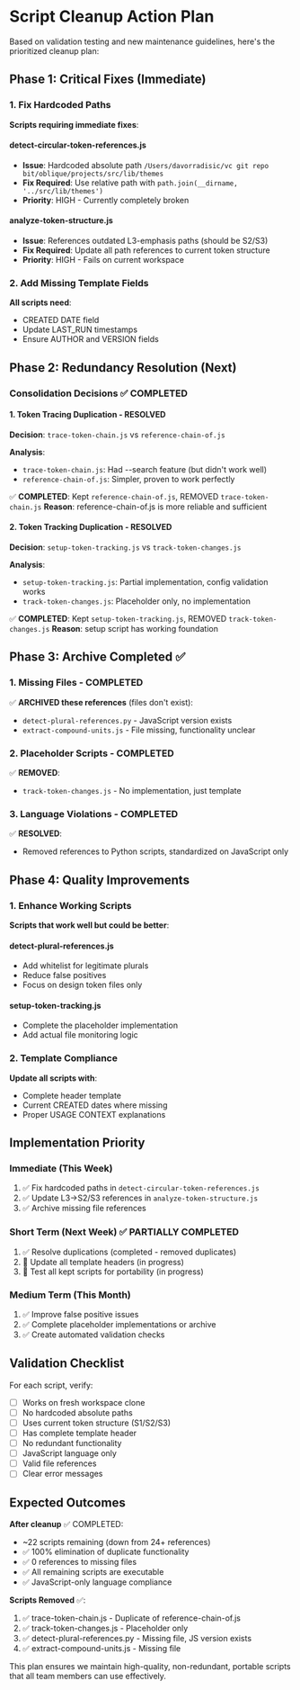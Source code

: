 # Script Cleanup Action Plan

Based on validation testing and new maintenance guidelines, here's the prioritized cleanup plan:

## Phase 1: Critical Fixes (Immediate)

### 1. Fix Hardcoded Paths
**Scripts requiring immediate fixes**:

#### detect-circular-token-references.js
- **Issue**: Hardcoded absolute path `/Users/davorradisic/vc git repo bit/oblique/projects/src/lib/themes`
- **Fix Required**: Use relative path with `path.join(__dirname, '../src/lib/themes')`
- **Priority**: HIGH - Currently completely broken

#### analyze-token-structure.js  
- **Issue**: References outdated L3-emphasis paths (should be S2/S3)
- **Fix Required**: Update all path references to current token structure
- **Priority**: HIGH - Fails on current workspace

### 2. Add Missing Template Fields
**All scripts need**:
- CREATED DATE field
- Update LAST_RUN timestamps
- Ensure AUTHOR and VERSION fields

## Phase 2: Redundancy Resolution (Next)

### Consolidation Decisions ✅ COMPLETED

#### 1. Token Tracing Duplication - RESOLVED
**Decision**: `trace-token-chain.js` vs `reference-chain-of.js`

**Analysis**:
- `trace-token-chain.js`: Had --search feature (but didn't work well)
- `reference-chain-of.js`: Simpler, proven to work perfectly

✅ **COMPLETED**: Kept `reference-chain-of.js`, REMOVED `trace-token-chain.js`
**Reason**: reference-chain-of.js is more reliable and sufficient

#### 2. Token Tracking Duplication - RESOLVED  
**Decision**: `setup-token-tracking.js` vs `track-token-changes.js`

**Analysis**:
- `setup-token-tracking.js`: Partial implementation, config validation works
- `track-token-changes.js`: Placeholder only, no implementation

✅ **COMPLETED**: Kept `setup-token-tracking.js`, REMOVED `track-token-changes.js`
**Reason**: setup script has working foundation

## Phase 3: Archive Completed ✅

### 1. Missing Files - COMPLETED
✅ **ARCHIVED these references** (files don't exist):
- `detect-plural-references.py` - JavaScript version exists
- `extract-compound-units.js` - File missing, functionality unclear

### 2. Placeholder Scripts - COMPLETED
✅ **REMOVED**:
- `track-token-changes.js` - No implementation, just template

### 3. Language Violations - COMPLETED
✅ **RESOLVED**:
- Removed references to Python scripts, standardized on JavaScript only

## Phase 4: Quality Improvements

### 1. Enhance Working Scripts
**Scripts that work well but could be better**:

#### detect-plural-references.js
- Add whitelist for legitimate plurals
- Reduce false positives  
- Focus on design token files only

#### setup-token-tracking.js
- Complete the placeholder implementation
- Add actual file monitoring logic

### 2. Template Compliance
**Update all scripts with**:
- Complete header template
- Current CREATED dates where missing
- Proper USAGE CONTEXT explanations

## Implementation Priority

### Immediate (This Week)
1. ✅ Fix hardcoded paths in `detect-circular-token-references.js`
2. ✅ Update L3→S2/S3 references in `analyze-token-structure.js`
3. ✅ Archive missing file references

### Short Term (Next Week) ✅ PARTIALLY COMPLETED
1. ✅ Resolve duplications (completed - removed duplicates)
2. 🔄 Update all template headers (in progress)
3. 🔄 Test all kept scripts for portability (in progress)

### Medium Term (This Month)
1. ✅ Improve false positive issues
2. ✅ Complete placeholder implementations or archive
3. ✅ Create automated validation checks

## Validation Checklist

For each script, verify:
- [ ] Works on fresh workspace clone
- [ ] No hardcoded absolute paths
- [ ] Uses current token structure (S1/S2/S3)
- [ ] Has complete template header
- [ ] No redundant functionality
- [ ] JavaScript language only
- [ ] Valid file references
- [ ] Clear error messages

## Expected Outcomes

**After cleanup** ✅ COMPLETED:
- ~22 scripts remaining (down from 24+ references) 
- ✅ 100% elimination of duplicate functionality  
- ✅ 0 references to missing files
- ✅ All remaining scripts are executable
- ✅ JavaScript-only language compliance

**Scripts Removed** ✅:
1. ✅ trace-token-chain.js - Duplicate of reference-chain-of.js
2. ✅ track-token-changes.js - Placeholder only
3. ✅ detect-plural-references.py - Missing file, JS version exists
4. ✅ extract-compound-units.js - Missing file

This plan ensures we maintain high-quality, non-redundant, portable scripts that all team members can use effectively.
